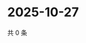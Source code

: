 # 2025-10-27

共 0 条

<!-- BEGIN ZHIHUVIDEO -->
<!-- 最后更新时间 Mon Oct 27 2025 20:23:07 GMT+0800 (China Standard Time) -->

<!-- END ZHIHUVIDEO -->
